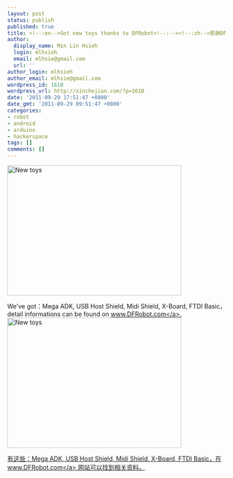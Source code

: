 ```yaml
---
layout: post
status: publish
published: true
title: <!--:en-->Got new toys thanks to DFRobot<!--:--><!--:zh-->感谢DFRobot给新车间的新玩具<!--:-->
author:
  display_name: Min Lin Hsieh
  login: mlhsieh
  email: mlhsie@gmail.com
  url: ''
author_login: mlhsieh
author_email: mlhsie@gmail.com
wordpress_id: 1610
wordpress_url: http://xinchejian.com/?p=1610
date: '2011-09-29 17:51:47 +0800'
date_gmt: '2011-09-29 09:51:47 +0800'
categories:
- robot
- android
- arduino
- hackerspace
tags: []
comments: []
---
```

<p><!--:en--><img width="400" height="300" src="http:&#47;&#47;xinchejian.com&#47;wp-content&#47;uploads&#47;2011&#47;09&#47;IMG_20110929_162736.jpg" alt="New toys" &#47;></p>
<p>We've got：Mega ADK, USB Host Shield, Midi Shield, X-Board, FTDI Basic，detail informations can be found on <a href="www.DFRobot.com">www.DFRobot.com<&#47;a>.<!--:--><!--:zh--><img width="400" height="300" src="http:&#47;&#47;xinchejian.com&#47;wp-content&#47;uploads&#47;2011&#47;09&#47;IMG_20110929_162736.jpg" alt="New toys" &#47;></p>
<p>有这些：Mega ADK, USB Host Shield, Midi Shield, X-Board, FTDI Basic，在<a href="www.DFRobot.com">www.DFRobot.com<&#47;a> 网站可以找到相关资料。<!--:--></p>
